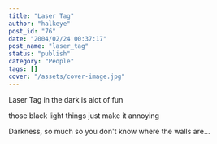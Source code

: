 ```yaml
---
title: "Laser Tag"
author: "halkeye"
post_id: "76"
date: "2004/02/24 00:37:17"
post_name: "laser_tag"
status: "publish"
category: "People"
tags: []
cover: "/assets/cover-image.jpg"
---
```


Laser Tag in the dark is alot of fun  

those black light things just make it annoying  

Darkness, so much so you don't know where the walls are...